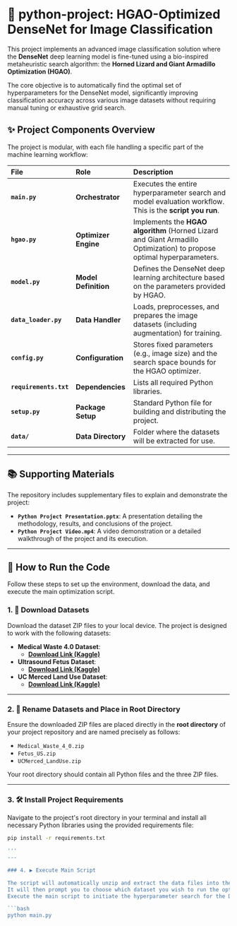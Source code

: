# 🐍 python-project: HGAO-Optimized DenseNet for Image Classification

This project implements an advanced image classification solution where the **DenseNet** deep learning model is fine-tuned using a bio-inspired metaheuristic search algorithm: the **Horned Lizard and Giant Armadillo Optimization (HGAO)**.

The core objective is to automatically find the optimal set of hyperparameters for the DenseNet model, significantly improving classification accuracy across various image datasets without requiring manual tuning or exhaustive grid search. 

## ✨ Project Components Overview

The project is modular, with each file handling a specific part of the machine learning workflow:

| File | Role | Description |
| :--- | :--- | :--- |
| **`main.py`** | **Orchestrator** | Executes the entire hyperparameter search and model evaluation workflow. This is the **script you run**. |
| **`hgao.py`** | **Optimizer Engine** | Implements the **HGAO algorithm** (Horned Lizard and Giant Armadillo Optimization) to propose optimal hyperparameters. |
| **`model.py`** | **Model Definition** | Defines the DenseNet deep learning architecture based on the parameters provided by HGAO. |
| **`data_loader.py`** | **Data Handler** | Loads, preprocesses, and prepares the image datasets (including augmentation) for training. |
| **`config.py`** | **Configuration** | Stores fixed parameters (e.g., image size) and the search space bounds for the HGAO optimizer. |
| **`requirements.txt`** | **Dependencies** | Lists all required Python libraries. |
| **`setup.py`** | **Package Setup** | Standard Python file for building and distributing the project. |
| **`data/`** | **Data Directory** | Folder where the datasets will be extracted for use. |

---

## 📚 Supporting Materials

The repository includes supplementary files to explain and demonstrate the project:

* **`Python Project Presentation.pptx`**: A presentation detailing the methodology, results, and conclusions of the project.
* **`Python Project Video.mp4`**: A video demonstration or a detailed walkthrough of the project and its execution.

---

## 🚀 How to Run the Code

Follow these steps to set up the environment, download the data, and execute the main optimization script.

### 1. 💾 Download Datasets

Download the dataset ZIP files to your local device. The project is designed to work with the following datasets:

* **Medical Waste 4.0 Dataset**:
    * **[Download Link (Kaggle)](https://www.kaggle.com/datasets/mmasodulrahmanusmani/medical-waste-4-0)**
* **Ultrasound Fetus Dataset**:
    * **[Download Link (Kaggle)](https://www.kaggle.com/datasets/orvile/ultrasound-fetus-dataset)**
* **UC Merced Land Use Dataset**:
    * **[Download Link (Kaggle)](https://www.kaggle.com/datasets/abdulhasibuddin/uc-merced-land-use-dataset)**

---

### 2. 📂 Rename Datasets and Place in Root Directory

Ensure the downloaded ZIP files are placed directly in the **root directory** of your project repository and are named precisely as follows:

* `Medical_Waste_4_0.zip`
* `Fetus_US.zip`
* `UCMerced_LandUse.zip`

Your root directory should contain all Python files and the three ZIP files.

---

### 3. 🛠️ Install Project Requirements

Navigate to the project's root directory in your terminal and install all necessary Python libraries using the provided requirements file:

```bash
pip install -r requirements.txt

'''
---

### 4. ▶️ Execute Main Script

The script will automatically unzip and extract the data files into the **`data/`** folder upon first execution.  
It will then prompt you to choose which dataset you wish to run the optimization on.  
Execute the main script to initiate the hyperparameter search for the DenseNet model:

```bash
python main.py
